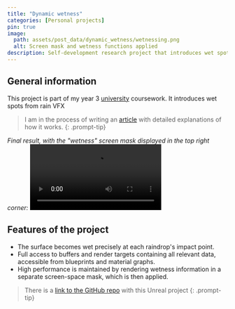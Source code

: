 ```yaml
---
title: "Dynamic wetness"
categories: [Personal projects]
pin: true
image:
  path: assets/post_data/dynamic_wetness/wetnessing.png
  alt: Screen mask and wetness functions applied
description: Self-development research project that introduces wet spots from rain VFX
---
```


## General information

This project is part of my year 3 [university](https://www.buas.nl/) coursework. It introduces wet spots from rain VFX

> I am in the process of writing an [article](/posts/Dynamic_wetness_article/) with detailed explanations of how it works.
{: .prompt-tip}

*Final result, with the "wetness" screen mask displayed in the top right corner:*
<video class="w-100" controls>
  <source src="https://github.com/user-attachments/assets/ff1e54f3-59c8-4df7-8bfe-ccd45236d138" type="video/mp4">
</video>

## Features of the project

- The surface becomes wet precisely at each raindrop's impact point.
- Full access to buffers and render targets containing all relevant data, accessible from blueprints and material graphs.
- High performance is maintained by rendering wetness information in a separate screen-space mask, which is then applied.

> There is a [link to the GitHub repo](https://github.com/SmailikHappy/GraphicsConcepting) with this Unreal project
{: .prompt-tip}